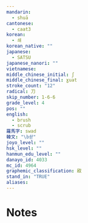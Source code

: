 ```yaml
---
mandarin:
  - shuā
cantonese:
  - caat3
korean:
  - 쇄
korean_native: ""
japanese:
  - SATSU
japanese_nanori: ""
vietnamese:
middle_chinese_initial: ʃ
middle_chinese_final: ɣuat
stroke_count: "12"
radical: 刀
skip_number: 1-6-6
grade_level: 4
pos: ""
english:
  - brush
  - scrub
羅馬字: swad
韓文: "\b솯"
joyo_level: ""
hsk_level: ""
hanmun_edu_level: ""
danayo_id: 4033
mc_id: 4964
graphemic_classification: 㕞
stand_in: "TRUE"
aliases:
---
```


# Notes
